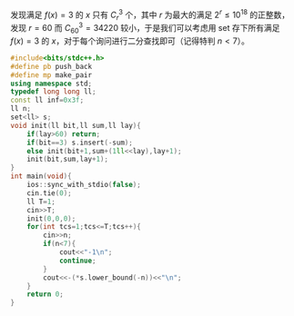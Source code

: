 发现满足 $f(x)=3$ 的 $x$ 只有 $C_r^3$ 个，其中 $r$ 为最大的满足 $2^r\le10^{18}$ 的正整数，发现 $r=60$ 而 $C_{60}^3=34220$ 较小，于是我们可以考虑用 set 存下所有满足 $f(x)=3$ 的 $x$，对于每个询问进行二分查找即可（记得特判 $n<7$）。
```cpp
#include<bits/stdc++.h>
#define pb push_back
#define mp make_pair
using namespace std;
typedef long long ll;
const ll inf=0x3f;
ll n;
set<ll> s;
void init(ll bit,ll sum,ll lay){
	if(lay>60) return;
	if(bit==3) s.insert(-sum);
	else init(bit+1,sum+(1ll<<lay),lay+1);
	init(bit,sum,lay+1);
}
int main(void){
	ios::sync_with_stdio(false);
	cin.tie(0);
	ll T=1;
	cin>>T;
	init(0,0,0);
	for(int tcs=1;tcs<=T;tcs++){
		cin>>n;
		if(n<7){
			cout<<"-1\n";
			continue;
		}
		cout<<-(*s.lower_bound(-n))<<"\n";
	}
	return 0;
}
```